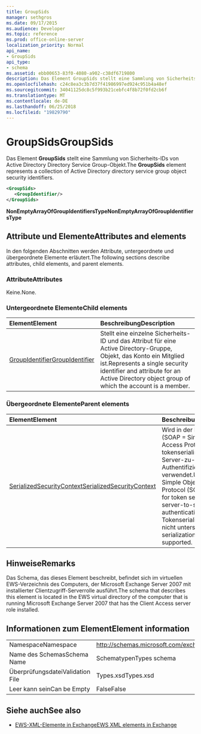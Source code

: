 ```yaml
---
title: GroupSids
manager: sethgros
ms.date: 09/17/2015
ms.audience: Developer
ms.topic: reference
ms.prod: office-online-server
localization_priority: Normal
api_name:
- GroupSids
api_type:
- schema
ms.assetid: ebb00653-83f0-4080-a902-c38df6719800
description: Das Element GroupSids stellt eine Sammlung von Sicherheits-IDs von Active Directory Directory Service Group-Objekt.
ms.openlocfilehash: c24c8ea3c3b7d37f41986997ed924c951b4a48ef
ms.sourcegitcommit: 34041125dc8c5f993b21cebfc4f8b72f0fd2cb6f
ms.translationtype: MT
ms.contentlocale: de-DE
ms.lasthandoff: 06/25/2018
ms.locfileid: "19829790"
---
```

# <a name="groupsids"></a><span data-ttu-id="9fedb-103">GroupSids</span><span class="sxs-lookup"><span data-stu-id="9fedb-103">GroupSids</span></span>

<span data-ttu-id="9fedb-104">Das Element **GroupSids** stellt eine Sammlung von Sicherheits-IDs von Active Directory Directory Service Group-Objekt.</span><span class="sxs-lookup"><span data-stu-id="9fedb-104">The **GroupSids** element represents a collection of Active Directory directory service group object security identifiers.</span></span> 
  
```xml
<GroupSids>
   <GroupIdentifier/>
</GroupSids>
```

 <span data-ttu-id="9fedb-105">**NonEmptyArrayOfGroupIdentifiersType**</span><span class="sxs-lookup"><span data-stu-id="9fedb-105">**NonEmptyArrayOfGroupIdentifiersType**</span></span>
## <a name="attributes-and-elements"></a><span data-ttu-id="9fedb-106">Attribute und Elemente</span><span class="sxs-lookup"><span data-stu-id="9fedb-106">Attributes and elements</span></span>

<span data-ttu-id="9fedb-107">In den folgenden Abschnitten werden Attribute, untergeordnete und übergeordnete Elemente erläutert.</span><span class="sxs-lookup"><span data-stu-id="9fedb-107">The following sections describe attributes, child elements, and parent elements.</span></span>
  
### <a name="attributes"></a><span data-ttu-id="9fedb-108">Attribute</span><span class="sxs-lookup"><span data-stu-id="9fedb-108">Attributes</span></span>

<span data-ttu-id="9fedb-109">Keine.</span><span class="sxs-lookup"><span data-stu-id="9fedb-109">None.</span></span>
  
### <a name="child-elements"></a><span data-ttu-id="9fedb-110">Untergeordnete Elemente</span><span class="sxs-lookup"><span data-stu-id="9fedb-110">Child elements</span></span>

|<span data-ttu-id="9fedb-111">**Element**</span><span class="sxs-lookup"><span data-stu-id="9fedb-111">**Element**</span></span>|<span data-ttu-id="9fedb-112">**Beschreibung**</span><span class="sxs-lookup"><span data-stu-id="9fedb-112">**Description**</span></span>|
|:-----|:-----|
|[<span data-ttu-id="9fedb-113">GroupIdentifier</span><span class="sxs-lookup"><span data-stu-id="9fedb-113">GroupIdentifier</span></span>](groupidentifier.md) <br/> |<span data-ttu-id="9fedb-114">Stellt eine einzelne Sicherheits-ID und das Attribut für eine Active Directory-Gruppe, Objekt, das Konto ein Mitglied ist.</span><span class="sxs-lookup"><span data-stu-id="9fedb-114">Represents a single security identifier and attribute for an Active Directory object group of which the account is a member.</span></span>  <br/> |
   
### <a name="parent-elements"></a><span data-ttu-id="9fedb-115">Übergeordnete Elemente</span><span class="sxs-lookup"><span data-stu-id="9fedb-115">Parent elements</span></span>

|<span data-ttu-id="9fedb-116">**Element**</span><span class="sxs-lookup"><span data-stu-id="9fedb-116">**Element**</span></span>|<span data-ttu-id="9fedb-117">**Beschreibung**</span><span class="sxs-lookup"><span data-stu-id="9fedb-117">**Description**</span></span>|
|:-----|:-----|
|[<span data-ttu-id="9fedb-118">SerializedSecurityContext</span><span class="sxs-lookup"><span data-stu-id="9fedb-118">SerializedSecurityContext</span></span>](serializedsecuritycontext.md) <br/> |<span data-ttu-id="9fedb-119">Wird in der Kopfzeile (SOAP = Simple Object Access Protocol) für tokenserialisierung für Server-zu-Server-Authentifizierung verwendet.</span><span class="sxs-lookup"><span data-stu-id="9fedb-119">Used in the Simple Object Access Protocol (SOAP) header for token serialization in server-to-server authentication.</span></span> <span data-ttu-id="9fedb-120">Tokenserialisierung wird nicht unterstützt.</span><span class="sxs-lookup"><span data-stu-id="9fedb-120">Token serialization is not supported.</span></span>  <br/> |
   
## <a name="remarks"></a><span data-ttu-id="9fedb-121">Hinweise</span><span class="sxs-lookup"><span data-stu-id="9fedb-121">Remarks</span></span>

<span data-ttu-id="9fedb-122">Das Schema, das dieses Element beschreibt, befindet sich im virtuellen EWS-Verzeichnis des Computers, der Microsoft Exchange Server 2007 mit installierter Clientzugriff-Serverrolle ausführt.</span><span class="sxs-lookup"><span data-stu-id="9fedb-122">The schema that describes this element is located in the EWS virtual directory of the computer that is running Microsoft Exchange Server 2007 that has the Client Access server role installed.</span></span>
  
## <a name="element-information"></a><span data-ttu-id="9fedb-123">Informationen zum Element</span><span class="sxs-lookup"><span data-stu-id="9fedb-123">Element information</span></span>

|||
|:-----|:-----|
|<span data-ttu-id="9fedb-124">Namespace</span><span class="sxs-lookup"><span data-stu-id="9fedb-124">Namespace</span></span>  <br/> |http://schemas.microsoft.com/exchange/services/2006/types  <br/> |
|<span data-ttu-id="9fedb-125">Name des Schemas</span><span class="sxs-lookup"><span data-stu-id="9fedb-125">Schema Name</span></span>  <br/> |<span data-ttu-id="9fedb-126">Schematypen</span><span class="sxs-lookup"><span data-stu-id="9fedb-126">Types schema</span></span>  <br/> |
|<span data-ttu-id="9fedb-127">Überprüfungsdatei</span><span class="sxs-lookup"><span data-stu-id="9fedb-127">Validation File</span></span>  <br/> |<span data-ttu-id="9fedb-128">Types.xsd</span><span class="sxs-lookup"><span data-stu-id="9fedb-128">Types.xsd</span></span>  <br/> |
|<span data-ttu-id="9fedb-129">Leer kann sein</span><span class="sxs-lookup"><span data-stu-id="9fedb-129">Can be Empty</span></span>  <br/> |<span data-ttu-id="9fedb-130">False</span><span class="sxs-lookup"><span data-stu-id="9fedb-130">False</span></span>  <br/> |
   
## <a name="see-also"></a><span data-ttu-id="9fedb-131">Siehe auch</span><span class="sxs-lookup"><span data-stu-id="9fedb-131">See also</span></span>



- [<span data-ttu-id="9fedb-132">EWS-XML-Elemente in Exchange</span><span class="sxs-lookup"><span data-stu-id="9fedb-132">EWS XML elements in Exchange</span></span>](ews-xml-elements-in-exchange.md)

